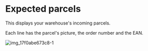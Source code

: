 # Expected parcels

This displays your warehouse's incoming parcels.

Each line has the parcel's picture, the order number and the EAN.

![img_17f0abe673c8-1](images/list.jpeg)